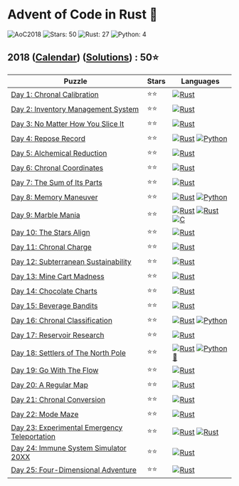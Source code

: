 # Advent of Code in Rust 🦀

![AoC2018](https://img.shields.io/badge/Advent_of_Code-2018-8A2BE2)
![Stars: 50](https://img.shields.io/badge/Stars-50⭐-blue)
![Rust: 27](https://img.shields.io/badge/Rust-27-cyan?logo=Rust)
![Python: 4](https://img.shields.io/badge/Python-4-cyan?logo=Python)

## 2018 ([Calendar](https://adventofcode.com/2018)) ([Solutions](../2018/)) : 50⭐

Puzzle                                                                               | Stars | Languages
------------------------------------------------------------------------------------ | ----- | -----------
[Day 1: Chronal Calibration](https://adventofcode.com/2018/day/1)                    | ⭐⭐  | [![Rust](../scripts/assets/rust.png)](../2018/day1/day1.rs)
[Day 2: Inventory Management System](https://adventofcode.com/2018/day/2)            | ⭐⭐  | [![Rust](../scripts/assets/rust.png)](../2018/day2/day2.rs)
[Day 3: No Matter How You Slice It](https://adventofcode.com/2018/day/3)             | ⭐⭐  | [![Rust](../scripts/assets/rust.png)](../2018/day3/day3.rs)
[Day 4: Repose Record](https://adventofcode.com/2018/day/4)                          | ⭐⭐  | [![Rust](../scripts/assets/rust.png)](../2018/day4/day4.rs) [![Python](../scripts/assets/python.png)](../2018/day4/day4.py)
[Day 5: Alchemical Reduction](https://adventofcode.com/2018/day/5)                   | ⭐⭐  | [![Rust](../scripts/assets/rust.png)](../2018/day5/day5.rs)
[Day 6: Chronal Coordinates](https://adventofcode.com/2018/day/6)                    | ⭐⭐  | [![Rust](../scripts/assets/rust.png)](../2018/day6/day6.rs)
[Day 7: The Sum of Its Parts](https://adventofcode.com/2018/day/7)                   | ⭐⭐  | [![Rust](../scripts/assets/rust.png)](../2018/day7/day7.rs)
[Day 8: Memory Maneuver](https://adventofcode.com/2018/day/8)                        | ⭐⭐  | [![Rust](../scripts/assets/rust.png)](../2018/day8/day8.rs) [![Python](../scripts/assets/python.png)](../2018/day8/day8.py)
[Day 9: Marble Mania](https://adventofcode.com/2018/day/9)                           | ⭐⭐  | [![Rust](../scripts/assets/rust.png)](../2018/day9/day9.rs) [![Rust](../scripts/assets/rust.png)](../2018/day9_c/day9.rs) [![C](../scripts/assets/c.png)](../2018/day9_c/day9.c)
[Day 10: The Stars Align](https://adventofcode.com/2018/day/10)                      | ⭐⭐  | [![Rust](../scripts/assets/rust.png)](../2018/day10/day10.rs)
[Day 11: Chronal Charge](https://adventofcode.com/2018/day/11)                       | ⭐⭐  | [![Rust](../scripts/assets/rust.png)](../2018/day11/day11.rs)
[Day 12: Subterranean Sustainability](https://adventofcode.com/2018/day/12)          | ⭐⭐  | [![Rust](../scripts/assets/rust.png)](../2018/day12/day12.rs)
[Day 13: Mine Cart Madness](https://adventofcode.com/2018/day/13)                    | ⭐⭐  | [![Rust](../scripts/assets/rust.png)](../2018/day13/day13.rs)
[Day 14: Chocolate Charts](https://adventofcode.com/2018/day/14)                     | ⭐⭐  | [![Rust](../scripts/assets/rust.png)](../2018/day14/day14.rs)
[Day 15: Beverage Bandits](https://adventofcode.com/2018/day/15)                     | ⭐⭐  | [![Rust](../scripts/assets/rust.png)](../2018/day15/day15.rs)
[Day 16: Chronal Classification](https://adventofcode.com/2018/day/16)               | ⭐⭐  | [![Rust](../scripts/assets/rust.png)](../2018/day16/day16.rs) [![Python](../scripts/assets/python.png)](../2018/day16/day16.py)
[Day 17: Reservoir Research](https://adventofcode.com/2018/day/17)                   | ⭐⭐  | [![Rust](../scripts/assets/rust.png)](../2018/day17/day17.rs)
[Day 18: Settlers of The North Pole](https://adventofcode.com/2018/day/18)           | ⭐⭐  | [![Rust](../scripts/assets/rust.png)](../2018/day18/day18.rs) [![Python](../scripts/assets/python.png)](../2018/day18/day18.py) [🎁](../2018/day18/README.md)
[Day 19: Go With The Flow](https://adventofcode.com/2018/day/19)                     | ⭐⭐  | [![Rust](../scripts/assets/rust.png)](../2018/day19/day19.rs)
[Day 20: A Regular Map](https://adventofcode.com/2018/day/20)                        | ⭐⭐  | [![Rust](../scripts/assets/rust.png)](../2018/day20/day20.rs)
[Day 21: Chronal Conversion](https://adventofcode.com/2018/day/21)                   | ⭐⭐  | [![Rust](../scripts/assets/rust.png)](../2018/day21/day21.rs)
[Day 22: Mode Maze](https://adventofcode.com/2018/day/22)                            | ⭐⭐  | [![Rust](../scripts/assets/rust.png)](../2018/day22/day22.rs)
[Day 23: Experimental Emergency Teleportation](https://adventofcode.com/2018/day/23) | ⭐⭐  | [![Rust](../scripts/assets/rust.png)](../2018/day23/day23.rs) [![Rust](../scripts/assets/rust.png)](../2018/day23_z3/day23.rs)
[Day 24: Immune System Simulator 20XX](https://adventofcode.com/2018/day/24)         | ⭐⭐  | [![Rust](../scripts/assets/rust.png)](../2018/day24/day24.rs)
[Day 25: Four-Dimensional Adventure](https://adventofcode.com/2018/day/25)           | ⭐⭐  | [![Rust](../scripts/assets/rust.png)](../2018/day25/day25.rs)
